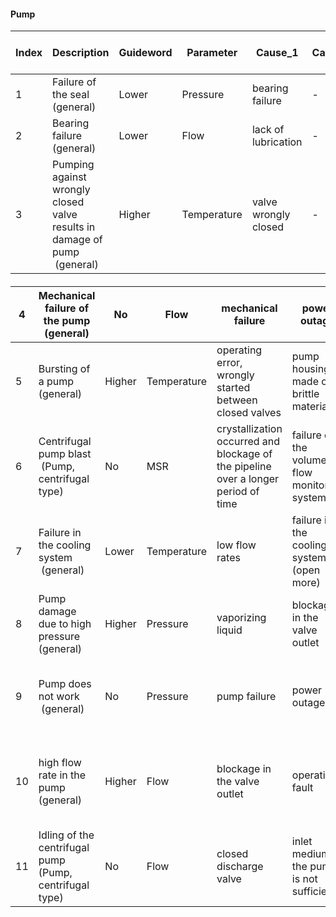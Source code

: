 #### Pump
| Index | Description                                                               | Guideword | Parameter   | Cause_1              | Cause_2 | Cause_3 | Consequence_1       | Consequence_2     | Consequence_3 | Danger of leakage | Safeguard_1             | Safeguard_2                                   | References              |
| ----- | ------------------------------------------------------------------------- | --------- | ----------- | -------------------- | ------- | ------- | ------------------- | ----------------- | ------------- | ----------------- | ----------------------- | --------------------------------------------- | ----------------------- |
| 1     | Failure of the seal (general)                                             | Lower     | Pressure    | bearing failure      | \-      | \-      | leak of chemicals   | \-                | \-            | Yes               | install pressure sensor | install check valve in the delivery line      | Kletz_what went wrong   |
| 2     | Bearing failure (general)                                                 | Lower     | Flow        | lack of lubrication  | \-      | \-      | failure of the seal | \-                | \-            |                   | install pressure sensor | install check valve in the delivery line      | Kletz_what went wrong   |
| 3     | Pumping against wrongly closed valve results in damage of pump  (general) | Higher    | Temperature | valve wrongly closed | \-      | \-      | damage to the seals | leak of chemicals | \-            | Yes               | bypass                  | install remotely operated valves (controlled) | Holtermann_Masterarbeit |


####
| 4  | Mechanical failure of the pump (general)                | No     | Flow        | mechanical failure                                                                 | power outage                                 | \-                             | damage                              | continuous process disturbed                                  | \-                     |     | bypass                                                                     | \-                                                              | Holtermann_Masterarbeit with change from Yang                          |
| -- | ------------------------------------------------------- | ------ | ----------- | ---------------------------------------------------------------------------------- | -------------------------------------------- | ------------------------------ | ----------------------------------- | ------------------------------------------------------------- | ---------------------- | --- | -------------------------------------------------------------------------- | --------------------------------------------------------------- | ---------------------------------------------------------------------- |
| 5  | Bursting of a pump (general)                            | Higher | Temperature | operating error, wrongly started between closed valves                             | pump housing made of brittle material        | operating error went unnoticed | vapor pressure of the liquid raised | pump burst                                                    | \-                     | Yes | install pressure sensor                                                    | install remotely operated valves (controlled)                   | DECHEMA Ereignis-Datenbank                                             |
| 6  | Centrifugal pump blast  (Pump, centrifugal type)        | No     | MSR         | crystallization occurred and blockage of the pipeline over a longer period of time | failure of the volume flow monitoring system | no second measurement          | reduction of volume flow            | the organic liquid in the pipeline heated up until decomposed | the pump destroyed     | Yes | ensure the function of critical systems by second, independent measurement | install two or more MSR                                         | DECHEMA Ereignis-Datenbank                                             |
| 7  | Failure in the cooling system  (general)                | Lower  | Temperature | low flow rates                                                                     | failure in the cooling system (open more)    | \-                             | fat lose its viscosity              | change of lubricant characteristic                            | damage to the bearings |     | install temperature sensor                                                 | check the cooling system                                        | www.researchgate.net/publication/291334094                             |
| 8  | Pump damage due to high pressure (general)              | Higher | Pressure    | vaporizing liquid                                                                  | blockage in the valve outlet                 | \-                             | explosion                           | stop production                                               |                        | Yes | check and drain pipes and drain system                                     | replace the gasket and check the damage                         | www.researchgate.net/publication/291334094                             |
| 9  | Pump does not work  (general)                           | No     | Pressure    | pump failure                                                                       | power outage                                 | faulty pressure sensor         | stop production                     | stop the pump                                                 | \-                     |     | check the types of liquids that can be used with the pump                  | install pressure sensor                                         | www.researchgate.net/publication/291334094, Yang                       |
| 10 | high flow rate in the pump (general)                    | Higher | Flow        | blockage in the valve outlet                                                       | operating fault                              | too high engine power          | overheating of the pump             | destruction of the internal pump                              | cavitation             |     | install remotely operated valves (controlled)                              | check density of liquid that differens from the nominal density | www.researchgate.net/publication/291334094                             |
| 11 | Idling of the centrifugal pump (Pump, centrifugal type) | No     | Flow        | closed discharge valve                                                             | inlet medium of the pump is not sufficient   | \-                             | overheating of the pump             | mechanical damage                                             | cavitation             |     | set up ldling sensing system                                               | install flow sensor                                             | https://angroupcn.com/learn-about-centrifugal-water-pump-idling/, s.o. |
